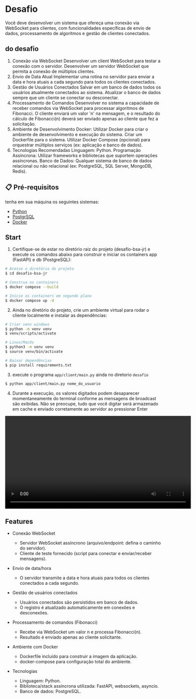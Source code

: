 # Desafio
Você deve desenvolver um sistema que ofereça uma conexão via WebSocket para clientes, com funcionalidades específicas de envio de dados, processamento de algoritmos e gestão de clientes conectados.

##  do desafio
1. Conexão via WebSocket
Desenvolver um client WebSocket para testar a conexão com o servidor.
Desenvolver um servidor WebSocket que permita a conexão de múltiplos clientes.
2. Envio de Data Atual
Implementar uma rotina no servidor para enviar a data e hora atuais a cada segundo para todos os clientes conectados.
3. Gestão de Usuários Conectados
Salvar em um banco de dados todos os usuários atualmente conectados ao sistema.
Atualizar o banco de dados sempre que um cliente se conectar ou desconectar.
4. Processamento de Comandos
Desenvolver no sistema a capacidade de receber comandos via WebSocket para processar algoritmos de Fibonacci.
O cliente enviará um valor 'n' na mensagem, e o resultado do cálculo de Fibonacci(n) deverá ser enviado apenas ao cliente que fez a solicitação.
5. Ambiente de Desenvolvimento
Docker:
Utilizar Docker para criar o ambiente de desenvolvimento e execução do sistema.
Criar um Dockerfile para o sistema.
Utilizar Docker Compose (opcional) para orquestrar múltiplos serviços (ex: aplicação e banco de dados).
6. Tecnologias Recomendadas
Linguagem: Python.
Programação Assíncrona: Utilizar frameworks e bibliotecas que suportem operações assíncronas.
Banco de Dados: Qualquer sistema de banco de dados relacional ou não relacional (ex: PostgreSQL, SQL Server, MongoDB, Redis).

## 📋 Pré-requisitos
tenha em sua máquina os seguintes sistemas:

- [Python](https://www.python.org/) 
- [PostgrSQL](https://www.postgresql.org/)
- [Docker](https://www.docker.com/)

## Start
1. Certifique-se de estar no diretório raiz do projeto (desafio-bsa-jr) e execute os comandos abaixo para construir e iniciar os containers app (FastAPI) e db (PostgreSQL):
```bash
# Acesse o diretório do projeto
$ cd desafio-bsa-jr

# Construa os containers
$ docker compose --build  

# Inicie os containers em segundo plano
$ docker compose up -d          
```
2. Ainda no diretório do projeto, crie um ambiente virtual para rodar o cliente localmente e instalar as dependências:
```bash
# Criar venv windows
$ python -m venv venv
$ venv/scripts/activate

# Linux/MacOs
$ python3 -m venv venv
$ source venv/bin/activate

# Baixar dependências
$ pip install requirements.txt 
```
3. execute o programa `app/client/main.py` ainda no diretorio `desafio`
```bash
$ python app/client/main.py nome_do_usuario 
```
4. Durante a execução, os valores digitados podem desaparecer momentaneamente do terminal conforme as mensagens de broadcast são exibidas. Não se preocupe, tudo que você digitar será armazenado em cache e enviado corretamente ao servidor ao pressionar Enter

<div align="center">
  <video src="/video.mp4" controls width="600">
    Seu navegador não suporta o vídeo.
  </video>
</div>

## Features

- Conexão WebSocket
  - Servidor WebSocket assíncrono (arquivo/endpoint: defina o caminho do servidor).
  - Cliente de teste fornecido (script para conectar e enviar/receber mensagens).

- Envio de data/hora
  - O servidor transmite a data e hora atuais para todos os clientes conectados a cada segundo.

- Gestão de usuários conectados
  - Usuários conectados são persistidos em banco de dados.
  - O registro é atualizado automaticamente em conexões e desconexões.

- Processamento de comandos (Fibonacci)
  - Recebe via WebSocket um valor n e processa Fibonacci(n).
  - Resultado é enviado apenas ao cliente solicitante.

- Ambiente com Docker
  - Dockerfile incluído para construir a imagem da aplicação.
  - docker-compose para configuração total do ambiente.

- Tecnologias
  - Linguagem: Python.
  - Biblioteca/stack assíncrona utilizada: FastAPI, websockets, asyncio.
  - Banco de dados: PostgreSQL.


